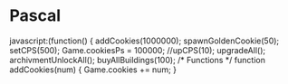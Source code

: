 Pascal
======

javascript:(function() {
  addCookies(1000000);
  spawnGoldenCookie(50);
  setCPS(500);
  Game.cookiesPs = 100000;
  //upCPS(10);
  upgradeAll();
  archivmentUnlockAll();
  buyAllBuildings(100);
  /* Functions */
  function addCookies(num) {
    Game.cookies += num;
  }
